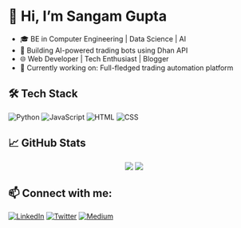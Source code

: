 # 👋 Hi, I’m Sangam Gupta
- 🎓 BE in Computer Engineering | Data Science | AI
- 🧠 Building AI-powered trading bots using Dhan API
- 🌐 Web Developer | Tech Enthusiast | Blogger
- 🚀 Currently working on: Full-fledged trading automation platform

## 🛠️ Tech Stack
![Python](https://img.shields.io/badge/-Python-3776AB?logo=python&logoColor=white)
![JavaScript](https://img.shields.io/badge/-JavaScript-F7DF1E?logo=javascript&logoColor=black)
![HTML](https://img.shields.io/badge/-HTML5-E34F26?logo=html5&logoColor=white)
![CSS](https://img.shields.io/badge/-CSS3-1572B6?logo=css3&logoColor=white)

## 📈 GitHub Stats
<p align="center">
  <img src="https://github-readme-stats.vercel.app/api?username=TheSangamX&show_icons=true&theme=tokyonight" />
  <img src="https://github-readme-streak-stats.herokuapp.com?user=TheSangamX&theme=tokyonight" />
</p>

## 📫 Connect with me:
[![LinkedIn](https://img.shields.io/badge/-LinkedIn-blue?style=flat-square&logo=linkedin&logoColor=white)](http://linkedin.com/in/thesangamx)
[![Twitter](https://img.shields.io/badge/-Twitter-1DA1F2?style=flat-square&logo=twitter&logoColor=white)](https://x.com/TheSangamX)
[![Medium](https://img.shields.io/badge/-Medium-12100E?style=flat-square&logo=medium&logoColor=white)](https://medium.com/@TheSangamX)
